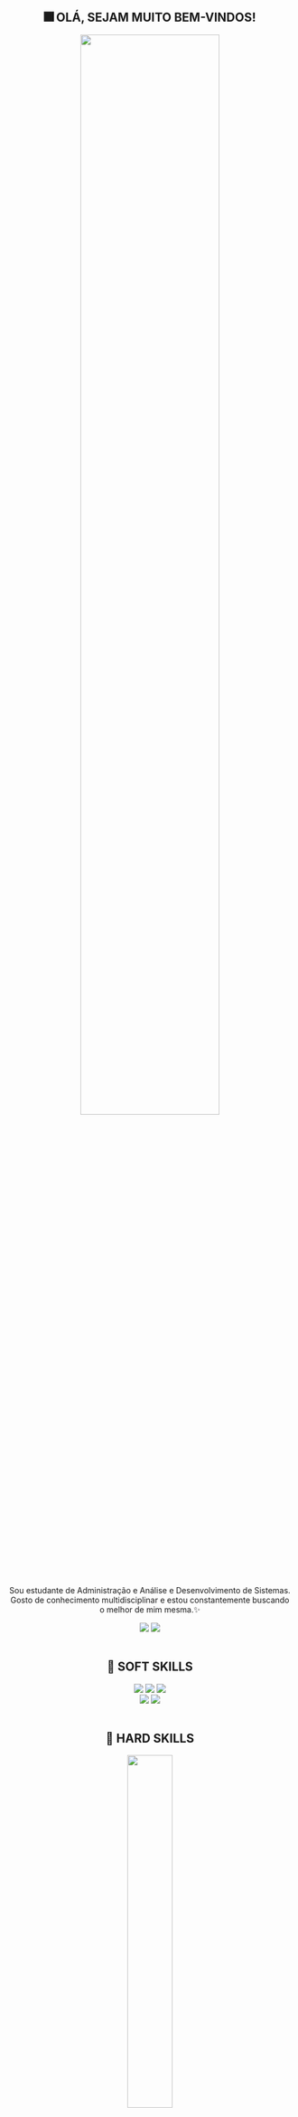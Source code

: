 <div align="center">

## 🎆 OLÁ, SEJAM MUITO BEM-VINDOS!

<div>
  <img width=70% src="https://i.pinimg.com/originals/a9/24/3d/a9243d82d3ad7878192211221b25a18c.gif"/>
  <p>Sou estudante de Administração e Análise e Desenvolvimento de Sistemas. Gosto de conhecimento multidisciplinar e estou constantemente buscando o melhor de mim mesma.✨</p>
  <a href="mailto:opsdominique@gmail.com" target="_blank"><img src=https://img.shields.io/badge/-Gmail-000?style=for-the-badge&logo=gmail&logoColor=E94D5F/></a>
  <a href=https://www.linkedin.com/in/dominiquebatista/ target="_blank"><img src=https://img.shields.io/badge/LinkedIn-000?style=for-the-badge&logo=linkedin&logoColor=blue /></a>
</div><br>
  
## 🧠 SOFT SKILLS
<div>
<a><img src=https://img.shields.io/badge/pensamento_analitico-%2320232a.svg?style=for-the-badge&color=6F49C1></a>
<a><img src=https://img.shields.io/badge/Produtividade-CA4245?style=for-the-badge&color=6F49C1></a>
<a><img src=https://img.shields.io/badge/Gestão_do_tempo-%2320232a.svg?style=for-the-badge&color=6F49C1></a><br>
<a><img src=https://img.shields.io/badge/Foco_em_resultados-DB7093?style=for-the-badge&color=6F49C1></a>
<a><img src=https://img.shields.io/badge/Trabalho_em_equipe-%23C21325?style=for-the-badge&color=6F49C1></a>
</div><br>

## 👾 HARD SKILLS
<div>
  <img width=40% src="https://github-readme-stats.vercel.app/api/top-langs/?username=eudominique&layout=compact&langs_count=7&theme=midnight-purple"/><br>
  <img height="20%" width="30%" src="https://skillicons.dev/icons?i=html,css,js,angular,java,mysql"/>
</div>

</div>
